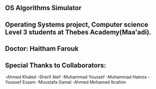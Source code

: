 ## OS Algorithms Simulator

## Operating Systems project, Computer science Level 3 students at Thebes Academy(Maa'adi).
## Doctor: Haitham Farouk

## Special Thanks to Collaborators:
-Ahmed Khaled
-Sherif Atef
-Muhammad Youssef
-Muhammad Hamza
-Youssef Essam
-Moustafa Gamal
-Ahmed Mohamed Ibrahim
